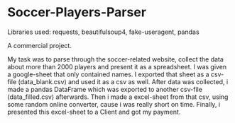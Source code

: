 # Soccer-Players-Parser
Libraries used: requests, beautifulsoup4, fake-useragent, pandas

A commercial project. 

My task was to parse through the soccer-related website, collect the data about more than 2000 players and present it as a spreadsheet. 
I was given a google-sheet that only contained names. I exported that sheet as a csv-file (data_blank.csv) and used it as a csv as well. After data was collected, i made a pandas DataFrame which was exported to another csv-file (data_filled.csv) afterwards. Then i made a excel-sheet from that csv, using some random online converter, cause i was really short on time. Finally, i presented this excel-sheet to a Client and got my payment.
